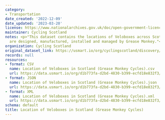 ```yaml
---
category:
- Transportation
date_created: '2022-12-09'
date_updated: '2023-03-20'
license: https://www.nationalarchives.gov.uk/doc/open-government-licence/version/3/
maintainer: Cycling Scotland
notes: <p>"This dataset contains the locations of Veloboxes across Scotland which
  are designed, manufactured, installed and managed by Grease Monkey."</p>
organization: Cycling Scotland
original_dataset_link: https://usmart.io/org/cyclingscotland/discovery/discovery-view-detail/e9d45291-5070-415d-af6f-4ea64e0740ad
records: null
resources:
- format: CSV
  name: Location of Veloboxes in Scotland (Grease Monkey Cycles).csv
  url: https://data.usmart.io/org/d1b773fa-d2bd-4830-b399-ecfd18e832f3/resource?resourceGUID=a18832d9-ae30-4d51-81ce-e50f4e5e5ba8
- format: JSON
  name: Location of Veloboxes in Scotland (Grease Monkey Cycles).json
  url: https://data.usmart.io/org/d1b773fa-d2bd-4830-b399-ecfd18e832f3/resource?resourceGUID=63b2e260-eb73-40df-a1d5-359cc70630a2
- format: XML
  name: Location of Veloboxes in Scotland (Grease Monkey Cycles).xml
  url: https://data.usmart.io/org/d1b773fa-d2bd-4830-b399-ecfd18e832f3/resource?resourceGUID=4040c2d8-9b57-4160-bbf4-4c519eac492c
schema: default
title: Location of Veloboxes in Scotland (Grease Monkey Cycles)
---
```

